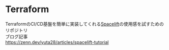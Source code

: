 # Terraform
TerraformのCI/CD基盤を簡単に実装してくれる[Spacelift](https://spacelift.io/)の使用感を試すためのリポジトリ  
ブログ記事  
https://zenn.dev/yuta28/articles/spacelift-tutorial
